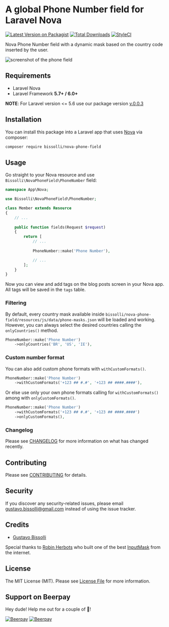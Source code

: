 # A global Phone Number field for Laravel Nova

[![Latest Version on Packagist](https://img.shields.io/packagist/v/bissolli/nova-phone-field.svg?style=flat-square)](https://packagist.org/packages/bissolli/nova-phone-field)
[![Total Downloads](https://img.shields.io/packagist/dt/bissolli/nova-phone-field.svg?style=flat-square)](https://packagist.org/packages/bissolli/nova-phone-field)
[![StyleCI](https://github.styleci.io/repos/157219733/shield?branch=master)](https://github.styleci.io/repos/157219733)

Nova Phone Number field with a dynamic mask based on the country code inserted by the user.

![screenshot of the phone field](https://raw.githubusercontent.com/bissolli/nova-phone-field/master/screenshots/nova-phone-field.gif)

## Requirements

- Laravel Nova
- Laravel Framework **5.7+ / 6.0+**

**NOTE**: For Laravel version <= 5.6 use our package version [v.0.0.3](https://github.com/bissolli/nova-phone-field/tree/v0.0.3)

## Installation

You can install this package into a Laravel app that uses [Nova](https://nova.laravel.com) via composer:

```bash
composer require bissolli/nova-phone-field
```

## Usage

Go straight to your Nova resource and use `Bissolli\NovaPhoneField\PhoneNumber` field:

```php
namespace App\Nova;

use Bissolli\NovaPhoneField\PhoneNumber;

class Member extends Resource
{
    // ...
    
    public function fields(Request $request)
    {
        return [
            // ...
            
            PhoneNumber::make('Phone Number'),

            // ...
        ];
    }
}
```

Now you can view and add tags on the blog posts screen in your Nova app. All tags will be saved in the `tags` table. 

### Filtering

By default, every country mask available inside `bissolli/nova-phone-field/resources/js/data/phone-masks.json` will be loaded and working. However, you can always select the desired countries calling the `onlyCountries()` method.

```php
PhoneNumber::make('Phone Number')
    ->onlyCountries('BR', 'US', 'IE'),
```

### Custom number format

You can also add custom phone formats with `withCustomFormats()`.

```php
PhoneNumber::make('Phone Number')
    ->withCustomFormats('+123 ## #.#', '+123 ## ####.####'),
```

Or else use only your own phone formats calling for `withCustomFormats()` among with `onlyCustomFormats()`.

```php
PhoneNumber::make('Phone Number')
    ->withCustomFormats('+123 ## #.#', '+123 ## ####.####')
    ->onlyCustomFormats(),
```

### Changelog

Please see [CHANGELOG](CHANGELOG.md) for more information on what has changed recently.

## Contributing

Please see [CONTRIBUTING](CONTRIBUTING.md) for details.

## Security

If you discover any security-related issues, please email gustavo.bissolli@gmail.com instead of using the issue tracker.

## Credits

- [Gustavo Bissolli](https://github.com/bissolli)

Special thanks to [Robin Herbots](https://github.com/RobinHerbots) who built one of the best [InputMask](https://github.com/RobinHerbots/Inputmask) from the internet. 

## License

The MIT License (MIT). Please see [License File](LICENSE.md) for more information.

## Support on Beerpay
Hey dude! Help me out for a couple of :beers:!

[![Beerpay](https://beerpay.io/bissolli/nova-phone-field/badge.svg?style=beer-square)](https://beerpay.io/bissolli/nova-phone-field)  [![Beerpay](https://beerpay.io/bissolli/nova-phone-field/make-wish.svg?style=flat-square)](https://beerpay.io/bissolli/nova-phone-field?focus=wish)
